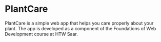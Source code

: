 # PlantCare
PlantCare is a simple web app that helps you care properly about your plant.
The app is developed as a component of the Foundations of Web Development course at HTW Saar.
